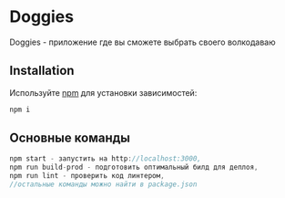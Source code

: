 # Doggies

Doggies - приложение где вы сможете выбрать своего волкодаваю

## Installation

Используйте [npm](https://www.npmjs.com/) для установки зависимостей:

```bash
npm i
```

## Основные команды

```javascript
npm start - запустить на http://localhost:3000,
npm run build-prod - подготовить оптимальный билд для деплоя,
npm run lint - проверить код линтером,
//остальные команды можно найти в package.json
```
